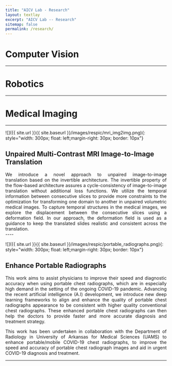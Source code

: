 ```yaml
---
title: "AICV Lab - Research"
layout: textlay
excerpt: "AICV Lab -- Research"
sitemap: false
permalink: /research/
---
```


# Computer Vision

---


# Robotics

---


# Medical Imaging

---

![]({{ site.url }}{{ site.baseurl }}/images/respic/mri_img2img.png){: style="width: 300px; float: left;margin-right: 30px; border: 10px"}

## Unpaired Multi-Contrast MRI Image-to-Image Translation
<div style="text-align: justify">
We introduce a novel approach to unpaired image-to-image translation based on the invertible architecture. The invertible property of the flow-based architecture assures a cycle-consistency of image-to-image translation without additional loss functions. We utilize the temporal information between consecutive slices to provide more constraints to the optimization for transforming one domain to another in unpaired volumetric medical images. To capture temporal structures in the medical images, we explore the displacement between the consecutive slices using a deformation field. In our approach, the deformation field is used as a guidance to keep the translated slides realistic and consistent across the translation.
</div>
---- 


![]({{ site.url }}{{ site.baseurl }}/images/respic/portable_radiographs.png){: style="width: 300px; float: left;margin-right: 30px; border: 10px"}

## Enhance Portable Radiographs
<div style="text-align: justify">
This work aims to assist physicians to improve their speed and diagnostic accuracy when using portable chest radiographs, which are in especially high demand in the setting of the ongoing COVID-19 pandemic. Advancing the recent artificial intelligence (A.I) development, we introduce new deep learning frameworks to align and enhance the quality of portable chest radiographs appearance to be consistent with higher quality conventional chest radiographs. These enhanced portable chest radiographs can then help the doctors to provide faster and more accurate diagnosis and treatment strategy.

This work has been undertaken in collaboration with the Department of Radiology in University of Arkansas for Medical Sciences (UAMS) to enhance portable/mobile COVID-19 chest radiographs, to improve the speed and accuracy of portable chest radiograph images and aid in urgent COVID-19 diagnosis and treatment.
</div>

---


